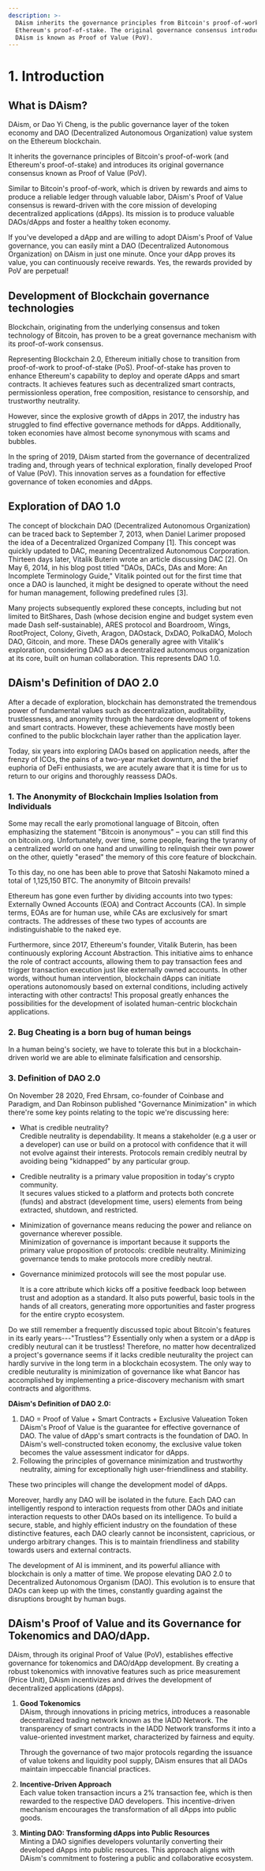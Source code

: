 ```yaml
---
description: >-
  DAism inherits the governance principles from Bitcoin's proof-of-work and
  Ethereum's proof-of-stake. The original governance consensus introduced by
  DAism is known as Proof of Value (PoV).
---
```


# 1. Introduction

## What is DAism?

DAism, or Dao Yi Cheng, is the public governance layer of the token economy and DAO (Decentralized Autonomous Organization) value system on the Ethereum blockchain.

It inherits the governance principles of Bitcoin's proof-of-work (and Ethereum's proof-of-stake) and introduces its original governance consensus known as Proof of Value (PoV).

Similar to Bitcoin's proof-of-work, which is driven by rewards and aims to produce a reliable ledger through valuable labor, DAism's Proof of Value consensus is reward-driven with the core mission of developing decentralized applications (dApps). Its mission is to produce valuable DAOs/dApps and foster a healthy token economy.

If you've developed a dApp and are willing to adopt DAism's Proof of Value governance, you can easily mint a DAO (Decentralized Autonomous Organization) on DAism in just one minute. Once your dApp proves its value, you can continuously receive rewards. Yes, the rewards provided by PoV are perpetual!

## Development of Blockchain governance technologies&#x20;

Blockchain, originating from the underlying consensus and token technology of Bitcoin, has proven to be a great governance mechanism with its proof-of-work consensus.

Representing Blockchain 2.0, Ethereum initially chose to transition from proof-of-work to proof-of-stake (PoS). Proof-of-stake has proven to enhance Ethereum's capability to deploy and operate dApps and smart contracts. It achieves features such as decentralized smart contracts, permissionless operation, free composition, resistance to censorship, and trustworthy neutrality.

However, since the explosive growth of dApps in 2017, the industry has struggled to find effective governance methods for dApps. Additionally, token economies have almost become synonymous with scams and bubbles.

In the spring of 2019, DAism started from the governance of decentralized trading and, through years of technical exploration, finally developed Proof of Value (PoV). This innovation serves as a foundation for effective governance of token economies and dApps.

## Exploration of DAO 1.0

The concept of blockchain DAO (Decentralized Autonomous Organization) can be traced back to September 7, 2013, when Daniel Larimer proposed the idea of a Decentralized Organized Company \[1]. This concept was quickly updated to DAC, meaning Decentralized Autonomous Corporation. Thirteen days later, Vitalik Buterin wrote an article discussing DAC \[2]. On May 6, 2014, in his blog post titled "DAOs, DACs, DAs and More: An Incomplete Terminology Guide," Vitalik pointed out for the first time that once a DAO is launched, it might be designed to operate without the need for human management, following predefined rules \[3].

Many projects subsequently explored these concepts, including but not limited to BitShares, Dash (whose decision engine and budget system even made Dash self-sustainable), ARES protocol and Boardroom, Wings, RootProject, Colony, Giveth, Aragon, DAOstack, DxDAO, PolkaDAO, Moloch DAO, Gitcoin, and more. These DAOs generally agree with Vitalik's exploration, considering DAO as a decentralized autonomous organization at its core, built on human collaboration. This represents DAO 1.0.

## DAism's Definition of DAO 2.0

After a decade of exploration, blockchain has demonstrated the tremendous power of fundamental values such as decentralization, auditability, trustlessness, and anonymity through the hardcore development of tokens and smart contracts. However, these achievements have mostly been confined to the public blockchain layer rather than the application layer.

Today, six years into exploring DAOs based on application needs, after the frenzy of ICOs, the pains of a two-year market downturn, and the brief euphoria of DeFi enthusiasts, we are acutely aware that it is time for us to return to our origins and thoroughly reassess DAOs.

### 1.  The Anonymity of Blockchain Implies Isolation from Individuals

Some may recall the early promotional language of Bitcoin, often emphasizing the statement "Bitcoin is anonymous" – you can still find this on bitcoin.org. Unfortunately, over time, some people, fearing the tyranny of a centralized world on one hand and unwilling to relinquish their own power on the other, quietly "erased" the memory of this core feature of blockchain.

To this day, no one has been able to prove that Satoshi Nakamoto mined a total of 1,125,150 BTC. The anonymity of Bitcoin prevails!

Ethereum has gone even further by dividing accounts into two types: Externally Owned Accounts (EOA) and Contract Accounts (CA). In simple terms, EOAs are for human use, while CAs are exclusively for smart contracts. The addresses of these two types of accounts are indistinguishable to the naked eye.

Furthermore, since 2017, Ethereum's founder, Vitalik Buterin, has been continuously exploring Account Abstraction. This initiative aims to enhance the role of contract accounts, allowing them to pay transaction fees and trigger transaction execution just like externally owned accounts. In other words, without human intervention, blockchain dApps can initiate operations autonomously based on external conditions, including actively interacting with other contracts! This proposal greatly enhances the possibilities for the development of isolated human-centric blockchain applications.

### 2.  Bug Cheating is a born bug of human beings

In a human being's society, we have to tolerate this but in a blockchain-driven world we are able to eliminate falsification and censorship.

### 3.  Definition of DAO 2.0

On November 28 2020, Fred Ehrsam, co-founder of Coinbase and Paradigm, and Dan Robinson published "Governance Minimization" in which there're some key points relating to the topic we're discussing here:

* What is credible neutrality?\
  Credible neutrality is dependability. It means a stakeholder (e.g a user or a developer) can use or build on a protocol with confidence that it will not evolve against their interests. Protocols remain credibly neutral by avoiding being "kidnapped" by any particular group.
* Credible neutrality is a primary value proposition in today's crypto community.\
  It secures values sticked to a platform and protects both concrete (funds) and abstract (development time, users) elements from being extracted, shutdown, and restricted.
* Minimization of governance means reducing the power and reliance on governance wherever possible.\
  Minimization of governance is important because it supports the primary value proposition of protocols: credible neutrality. Minimizing governance tends to make protocols more credibly neutral.
*   Governance minimized protocols will see the most popular use.

    It is a core attribute which kicks off a positive feedback loop between trust and adoption as a standard. It also puts powerful, basic tools in the hands of all creators, generating more opportunities and faster progress for the entire crypto ecosystem.

Do we still remember a frequently discussed topic about Bitcoin's features in its early years---"Trustless"? Essentially only when a system or a dApp is credibly neutural can it be trustless! Therefore, no matter how decentralized a project's governance seems if it lacks credible neuturality the project can hardly survive in the long term in a blockchain ecosystem. The only way to credible neuturality is minimization of governance like what Bancor has accomplished by implementing a price-discovery mechanism with smart contracts and algorithms.

**DAism's Definition of DAO 2.0:**

1. DAO = Proof of Value + Smart Contracts + Exclusive Valueation Token\
   DAism's Proof of Value is the guarantee for effective governance of DAO. The value of dApp's smart contracts is the foundation of DAO. In DAism's well-constructed token economy, the exclusive value token becomes the value assessment indicator for dApps.
2. Following the principles of governance minimization and trustworthy neutrality, aiming for exceptionally high user-friendliness and stability.

These two principles will change the development model of dApps.

Moreover, hardly any DAO will be isolated in the future. Each DAO can intelligently respond to interaction requests from other DAOs and initiate interaction requests to other DAOs based on its intelligence. To build a secure, stable, and highly efficient industry on the foundation of these distinctive features, each DAO clearly cannot be inconsistent, capricious, or undergo arbitrary changes. This is to maintain friendliness and stability towards users and external contracts.

The development of AI is imminent, and its powerful alliance with blockchain is only a matter of time. We propose elevating DAO 2.0 to Decentralized Autonomous Organism (DAO). This evolution is to ensure that DAOs can keep up with the times, constantly guarding against the disruptions brought by human bugs.

## **DAism's Proof of Value and its Governance for Tokenomics and DAO/dApp.**

DAism, through its original Proof of Value (PoV), establishes effective governance for tokenomics and DAO/dApp development. By creating a robust tokenomics with innovative features such as price measurement (Price Unit), DAism incentivizes and drives the development of decentralized applications (dApps).

1.  **Good Tokenomics**\
    DAism, through innovations in pricing metrics, introduces a reasonable decentralized trading network known as the IADD Network. The transparency of smart contracts in the IADD Network transforms it into a value-oriented investment market, characterized by fairness and equity.

    Through the governance of two major protocols regarding the issuance of value tokens and liquidity pool supply, DAism ensures that all DAOs maintain impeccable financial practices.
2. **Incentive-Driven Approach**\
   Each value token transaction incurs a 2% transaction fee, which is then rewarded to the respective DAO developers. This incentive-driven mechanism encourages the transformation of all dApps into public goods.
3. **Minting DAO: Transforming dApps into Public Resources**\
   Minting a DAO signifies developers voluntarily converting their developed dApps into public resources. This approach aligns with DAism's commitment to fostering a public and collaborative ecosystem.
